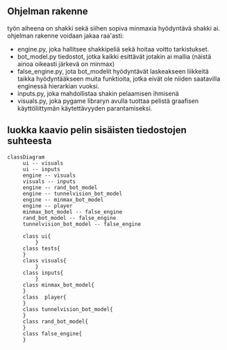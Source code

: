 ## Ohjelman rakenne

työn aiheena on shakki sekä siihen sopiva minmaxia hyödyntävä shakki ai.
ohjelman rakenne voidaan jakaa raa'asti:
- engine.py, joka hallitsee shakkipeliä sekä hoitaa voitto tarkistukset.
- bot_model.py tiedostot, jotka kaikki esittävät jotakin ai mallia (näistä ainoa oikeasti järkevä on minmax)
- false_engine.py, jota bot_modelit hyödyntävät laskeakseen liikkeitä taikka hyödyntääkseen muita funktioita, jotka eivät ole niiden saatavilla enginessä hierarkian vuoksi.
- inputs.py, joka mahdollistaa shakin pelaamisen ihmisenä
- visuals.py, joka pygame libraryn avulla tuottaa pelistä graafisen käyttöliittymän käytettävyyden parantamiseksi.

## luokka kaavio pelin sisäisten tiedostojen suhteesta
 ```mermaid
 classDiagram
      ui -- visuals
      ui -- inputs
      engine -- visuals
      visuals -- inputs
      engine -- rand_bot_model
      engine -- tunnelvision_bot_model
      engine -- minmax_bot_model
      engine -- player
      minmax_bot_model -- false_engine
      rand_bot_model -- false_engine
      tunnelvision_bot_model -- false_engine
         
      class ui{
          }
      class tests{
      }
      class visuals{
          }
      class inputs{
          }
      class minmax_bot_model{
      }
      class  player{
      }
      class tunnelvision_bot_model{
      }
      class rand_bot_model{
      }
      class false_engine{
      }
```
